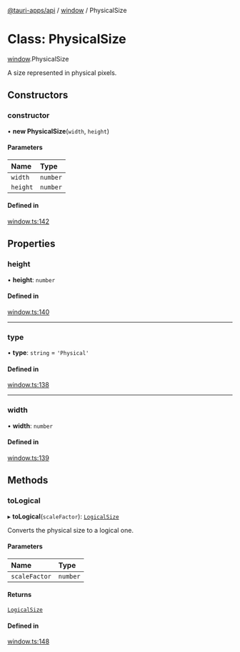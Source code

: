 [@tauri-apps/api](../README.md) / [window](../modules/window.md) / PhysicalSize

# Class: PhysicalSize

[window](../modules/window.md).PhysicalSize

A size represented in physical pixels.

## Constructors

### constructor

• **new PhysicalSize**(`width`, `height`)

#### Parameters

| Name | Type |
| :------ | :------ |
| `width` | `number` |
| `height` | `number` |

#### Defined in

[window.ts:142](https://github.com/tauri-apps/tauri/blob/bf05c3a/tooling/api/src/window.ts#L142)

## Properties

### height

• **height**: `number`

#### Defined in

[window.ts:140](https://github.com/tauri-apps/tauri/blob/bf05c3a/tooling/api/src/window.ts#L140)

___

### type

• **type**: `string` = `'Physical'`

#### Defined in

[window.ts:138](https://github.com/tauri-apps/tauri/blob/bf05c3a/tooling/api/src/window.ts#L138)

___

### width

• **width**: `number`

#### Defined in

[window.ts:139](https://github.com/tauri-apps/tauri/blob/bf05c3a/tooling/api/src/window.ts#L139)

## Methods

### toLogical

▸ **toLogical**(`scaleFactor`): [`LogicalSize`](window.LogicalSize.md)

Converts the physical size to a logical one.

#### Parameters

| Name | Type |
| :------ | :------ |
| `scaleFactor` | `number` |

#### Returns

[`LogicalSize`](window.LogicalSize.md)

#### Defined in

[window.ts:148](https://github.com/tauri-apps/tauri/blob/bf05c3a/tooling/api/src/window.ts#L148)
